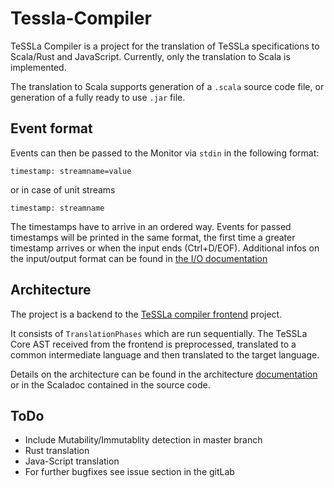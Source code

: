 #  Tessla-Compiler

TeSSLa Compiler is a project for the translation of TeSSLa specifications to Scala/Rust and JavaScript.
Currently, only the translation to Scala is implemented.

The translation to Scala supports generation of a `.scala` source code file, or generation of a fully ready to use `.jar` file.

##  Event format

Events can then be passed to the Monitor via `stdin` in the following format:

```
timestamp: streamname=value
```
or in case of unit streams

```
timestamp: streamname
```

The timestamps have to arrive in an ordered way. Events for passed timestamps will be printed in the same format, the first time a greater timestamp arrives or when the input ends (Ctrl+D/EOF).
Additional infos on the input/output format can be found in [the I/O documentation](doc/IO.md)

## Architecture

The project is a backend to the [TeSSLa compiler frontend](https://gitlab.isp.uni-luebeck.de/tessla/tessla) project.

It consists of `TranslationPhases` which are run sequentially.
The TeSSLa Core AST received from the frontend is preprocessed, translated to a common intermediate language and then translated to the target language.

Details on the architecture can be found in the architecture [documentation](doc/Architecture.md) or in the Scaladoc contained in the source code.

## ToDo

+ Include Mutability/Immutablity detection in master branch
+ Rust translation
+ Java-Script translation
+ For further bugfixes see issue section in the gitLab

